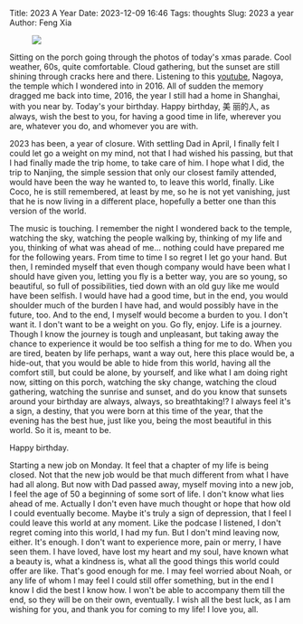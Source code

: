Title: 2023 A Year
Date: 2023-12-09 16:46
Tags: thoughts
Slug: 2023 a year
Author: Feng Xia

<figure class="col s12">
  <img src="images/DSC_2173.JPG"/>
</figure>

Sitting on the porch going through the photos of today's xmas
parade. Cool weather, 60s, quite comfortable. Cloud gathering, but the
sunset are still shining through cracks here and there. Listening to
this [youtube](https://www.youtube.com/watch?v=wXLjjIi_2GM), Nagoya,
the temple which I wondered into in 2016. All of sudden the memory
dragged me back into time, 2016, the year I still had a home in
Shanghai, with you near by. Today's your birthday. Happy birthday, 美
丽的人, as always, wish the best to you, for having a good time in
life, wherever you are, whatever you do, and whomever you are with.

2023 has been, a year of closure. With settling Dad in April, I
finally felt I could let go a weight on my mind, not that I had wished
his passing, but that I had finally made the trip home, to take care
of him. I hope what I did, the trip to Nanjing, the simple session
that only our closest family attended, would have been the way he
wanted to, to leave this world, finally. Like Coco, he is still
remembered, at least by me, so he is not yet vanishing, just that he
is now living in a different place, hopefully a better one than this
version of the world.

The music is touching. I remember the night I wondered back to the
temple, watching the sky, watching the people walking by, thinking of
my life and you, thinking of what was ahead of me... nothing could
have prepared me for the following years. From time to time I so
regret I let go your hand. But then, I reminded myself that even
though company would have been what I should have given you, letting
you fly is a better way, you are so young, so beautiful, so full of
possibilities, tied down with an old guy like me would have been
selfish. I would have had a good time, but in the end, you would
shoulder much of the burden I have had, and would possibly have in the
future, too. And to the end, I myself would become a burden to you. I
don't want it. I don't want to be a weight on you. Go fly, enjoy. Life
is a journey. Though I know the journey is tough and unpleasant, but
taking away the chance to experience it would be too selfish a thing
for me to do. When you are tired, beaten by life perhaps, want a way
out, here this place would be, a hide-out, that you would be able to
hide from this world, having all the comfort still, but could be
alone, by yourself, and like what I am doing right now, sitting on
this porch, watching the sky change, watching the cloud gathering,
watching the sunrise and sunset, and do you know that sunsets around
your birthday are always, always, so breathtaking!? I always feel
it's a sign, a destiny, that you were born at this time of the year,
that the evening has the best hue, just like you, being the most
beautiful in this world. So it is, meant to be.

Happy birthday.

Starting a new job on Monday. It feel that a chapter of my life is
being closed. Not that the new job would be that much different from
what I have had all along. But now with Dad passed away, myself moving
into a new job, I feel the age of 50 a beginning of some sort of
life. I don't know what lies ahead of me. Actually I don't even have
much thought or hope that how old I could eventually become. Maybe
it's truly a sign of depression, that I feel I could leave this world
at any moment. Like the podcase I listened, I don't regret coming into
this world, I had my fun. But I don't mind leaving now, either. It's
enough. I don't want to experience more, pain or merry, I have seen
them. I have loved, have lost my heart and my soul, have known what a
beauty is, what a kindness is, what all the good things this world
could offer are like. That's good enough for me. I may feel worried
about Noah, or any life of whom I may feel I could still offer
something, but in the end I know I did the best I know how. I won't be
able to accompany them till the end, so they will be on their own,
eventually. I wish all the best luck, as I am wishing for you, and
thank you for coming to my life! I love you, all.
